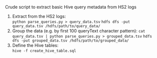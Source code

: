 Crude script to extract basic Hive query metadata from HS2 logs

1.  Extract from the HS2 logs:<br/>
```python parse_queries.py > query_data.tsv```
```hdfs dfs -put query_data.tsv /hdfs/path/to/query_data/```
2.  Group the data (e.g. by first 100 queryText character pattern):
```cat query_data.tsv | python parse_queries.py > grouped_data.tsv```
```hdfs dfs -put grouped_data.tsv /hdfs/path/to/grouped_data/```
3.  Define the Hive tables:<br/>
```hive -f create_hive_table.sql```
